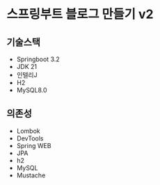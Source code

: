 # 스프링부트 블로그 만들기 v2

## 기술스택

- Springboot 3.2
- JDK 21
- 인텔리J
- H2
- MySQL8.0

## 의존성

- Lombok
- DevTools
- Spring WEB
- JPA
- h2
- MySQL
- Mustache